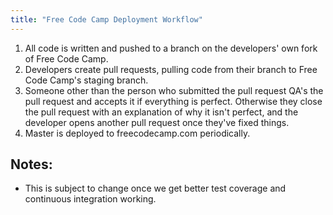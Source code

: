 ```yaml
---
title: "Free Code Camp Deployment Workflow"
---
```


1.  All code is written and pushed to a branch on the developers' own fork of Free Code Camp.
2.  Developers create pull requests, pulling code from their branch to Free Code Camp's staging branch.
3.  Someone other than the person who submitted the pull request QA's the pull request and accepts it if everything is perfect. Otherwise they close the pull request with an explanation of why it isn't perfect, and the developer opens another pull request once they've fixed things.
4.  Master is deployed to freecodecamp.com periodically.

## Notes:

*   This is subject to change once we get better test coverage and continuous integration working.
